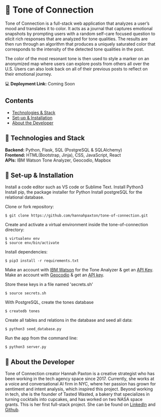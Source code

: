 # 🎨 Tone of Connection 

Tone of Connection is a full-stack web application that analyzes a user’s mood and translates it to color. It acts as a journal that captures emotional snapshots by prompting users with a random self-care focused question to elicit rich responses that are analyzed for tone qualities. The results are then run through an algorithm that produces a uniquely saturated color that corresponds to the intensity of the detected tone qualities in the post. 

The color of the most resonant tone is then used to style a marker on an anonymized map where users can explore posts from others all over the U.S. Users can also look back on all of their previous posts to reflect on their emotional journey.

💻 **Deployment Link:** Coming Soon


## Contents

* [Technologies & Stack](#technologies-&-stack)
* [Set-up & Installation](#set-up-&-installation)
* [About the Developer](#about-the-developer)

## 🎨 Technologies and Stack
**Backend:** Python, Flask, SQL (PostgreSQL & SQLAlchemy)<br/>
**Frontend:** HTML(Bootstrap, Jinja), CSS, JavaScript, React<br/>
**APIs:** IBM Watson Tone Analyzer, Geocodio, Mapbox

## 🎨 Set-up & Installation

Install a code editor such as VS code or Sublime Text.
Install Python3
Install pip, the package installer for Python
Install postgreSQL for the relational database.

Clone or fork repository:
```
$ git clone https://github.com/hannahpaxton/tone-of-connection.git
```
Create and activate a virtual environment inside the tone-of-connection directory:
```
$ virtualenv env
$ source env/bin/activate
```
Install dependencies:
```
$ pip3 install -r requirements.txt
```
Make an account with [IBM Watson](https://www.ibm.com/cloud/watson-tone-analyzer) for the Tone Analyzer & get an [API Key](https://www.ibm.com/docs/en/app-connect/cloud?topic=apps-watson-tone-analyzer).<br/>
Make an account with [Geocodio](https://www.geocod.io/) & get an [API key](https://dash.geocod.io/login).

Store these keys in a file named 'secrets.sh'
```
$ source secrets.sh
```
With PostgreSQL, create the tones database
```
$ createdb tones
```
Create all tables and relations in the database and seed all data:
```
$ python3 seed_database.py
```
Run the app from the command line:
```
$ python3 server.py
```
## 🎨 About the Developer

Tone of Connection creator Hannah Paxton is a creative strategist who has been working in the tech agency space since 2017. Currently, she works at a voice and conversational AI firm in NYC, where her passion has grown for sentiment and intent analysis, which inspired this project.  Beyond working in tech, she is the founder of Tasted Wasted, a bakery that specializes in turning cocktails into cupcakes, and has worked on two NASA space grants. This is her first full-stack project. She can be found on [LinkedIn](https://www.linkedin.com/in/hannah-paxton/) and [Github](https://github.com/hannahpaxton).
